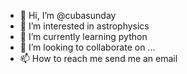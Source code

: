 - 👋 Hi, I’m @cubasunday
- 👀 I’m interested in astrophysics 
- 🌱 I’m currently learning python 
- 💞️ I’m looking to collaborate on ...
- 📫 How to reach me send me an email

<!---
cubasunday/cubasunday is a ✨ special ✨ repository because its `README.md` (this file) appears on your GitHub profile.
You can click the Preview link to take a look at your changes.
--->
